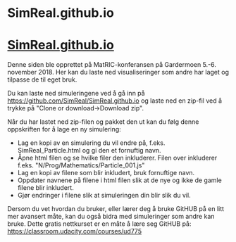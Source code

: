 # SimReal.github.io

[SimReal.github.io](https://simreal.github.io)
===================

Denne siden ble opprettet på MatRIC-konferansen på Gardermoen 5.-6. november 2018. Her kan du laste ned visualiseringer som andre har laget og tilpasse de til eget bruk. 

Du kan laste ned simuleringene ved å gå inn på https://github.com/SimReal/SimReal.github.io og laste ned en zip-fil ved å trykke på "Clone or download->Download zip". 

Når du har lastet ned zip-filen og pakket den ut kan du følg denne oppskriften for å lage en ny simulering:

- Lag en kopi av en simulering du vil endre på, f.eks. SimReal_Particle.html og gi den et fornuftig navn.
- Åpne html filen og se hvilke filer den inkluderer. Filen over inkluderer f.eks. "N/Prog/Mathematics/Particle_001.js" 
- Lag en kopi av filene som blir inkludert, bruk fornuftige navn. 
- Oppdater navnene på filene i html filen slik at de nye og ikke de gamle filene blir inkludert.
- Gjør endringer i filene slik at simuleringen din blir slik du vil. 

Dersom du vet hvordan du bruker, eller lærer deg å bruke GitHUB på en litt mer avansert måte, kan du også bidra med simuleringer som andre kan bruke. Dette gratis nettkurset er en måte å lære seg GitHUB på: https://classroom.udacity.com/courses/ud775


